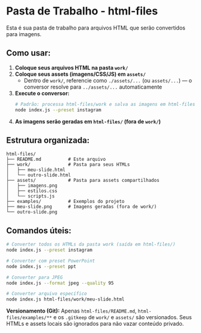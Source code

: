 # Pasta de Trabalho - html-files

Esta é sua pasta de trabalho para arquivos HTML que serão convertidos para imagens.

## Como usar:

1. **Coloque seus arquivos HTML na pasta `work/`**
2. **Coloque seus assets (imagens/CSS/JS) em `assets/`**
   - Dentro de `work/`, referencie como `./assets/...` (ou `assets/...`) — o conversor resolve para `../assets/...` automaticamente
3. **Execute o conversor:**
   ```bash
   # Padrão: processa html-files/work e salva as imagens em html-files/
   node index.js --preset instagram
   ```
4. **As imagens serão geradas em `html-files/` (fora de `work/`)**

## Estrutura organizada:

```
html-files/
├── README.md          # Este arquivo
├── work/              # Pasta para seus HTMLs
│   ├── meu-slide.html
│   └── outro-slide.html
├── assets/            # Pasta para assets compartilhados
│   ├── imagens.png
│   ├── estilos.css
│   └── scripts.js
├── examples/          # Exemplos do projeto
├── meu-slide.png      # Imagens geradas (fora de work/)
└── outro-slide.png
```

## Comandos úteis:

```bash
# Converter todos os HTMLs da pasta work (saída em html-files/)
node index.js --preset instagram

# Converter com preset PowerPoint
node index.js --preset ppt

# Converter para JPEG
node index.js --format jpeg --quality 95

# Converter arquivo específico
node index.js html-files/work/meu-slide.html
```

**Versionamento (Git):** Apenas `html-files/README.md`, `html-files/examples/**` e os `.gitkeep` de `work/` e `assets/` são versionados. Seus HTMLs e assets locais são ignorados para não vazar conteúdo privado.

